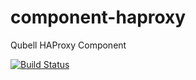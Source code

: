 component-haproxy
=================

Qubell HAProxy Component

[![Build Status](https://travis-ci.org/qubell-bazaar/component-haproxy.png?branch=master)](https://travis-ci.org/qubell-bazaar/component-haproxy)
